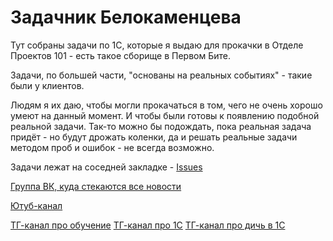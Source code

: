 # Задачник Белокаменцева

Тут собраны задачи по 1С, которые я выдаю для прокачки в Отделе Проектов 101 - есть такое сборище в Первом Бите.

Задачи, по большей части, "основаны на реальных событиях" - такие были у клиентов.

Людям я их даю, чтобы могли прокачаться в том, чего не очень хорошо умеют на данный момент. И чтобы были готовы к появлению подобной реальной задачи. Так-то можно бы подождать, пока реальная задача придёт - но будут дрожать коленки, да и решать реальные задачи методом проб и ошибок - не всегда возможно.

Задачи лежат на соседней закладке - [Issues](https://github.com/IEBelokamentsev/tasks/issues)

[Группа ВК, куда стекаются все новости](https://vk.com/ivan.belokamentsev)

[Ютуб-канал](https://www.youtube.com/@nmivan)

[ТГ-канал про обучение](https://t.me/spim1c)
[ТГ-канал про 1С](https://t.me/ywhite)
[ТГ-канал про дичь в 1С](https://t.me/wildness1c)
